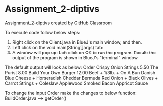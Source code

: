 # Assignment_2-diptivs
Assignment_2-diptivs created by GitHub Classroom


To execute code follow below steps:

1. Right click on the Client.java in BlueJ's main window, and then.
2. Left click on the void main(String[]args) tab:
3. A window will pop up: Left click on OK to run the program. Result: the output of the program is shown in BlueJ's "terminal" window.

The default output will look as below:
Order
Crispy Onion Strings 5.50
The Purist 8.00
Build Your Own Burger 12.00
Beef + 1/3lb. + On A Bun
Danish Blue Cheese + Horseradish Cheddar
Bermuda Red Onion + Black Olives + Carrot Strings + Coleslaw
Applewood Smoked Bacon
Appricot Sauce


To change the input Order make the changes to below function:
BuildOrder.java --> getOrder()
